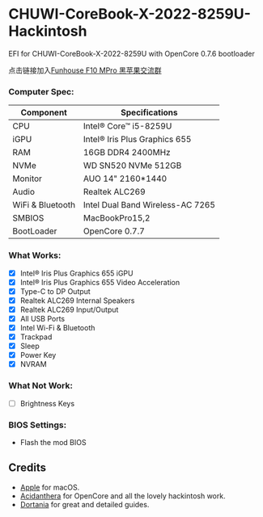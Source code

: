 # CHUWI-CoreBook-X-2022-8259U-Hackintosh
EFI for CHUWI-CoreBook-X-2022-8259U with OpenCore 0.7.6 bootloader  

点击链接加入[Funhouse F10 MPro 黑苹果交流群](https://jq.qq.com/?_wv=1027&k=v9za1jFA)

### Computer Spec:

| Component        | Specifications                         |
| ---------------- | ---------------------------------------|
| CPU              | Intel® Core™ i5-8259U                  |
| iGPU             | Intel® Iris Plus Graphics 655          |
| RAM              | 16GB DDR4 2400MHz                      |
| NVMe             | WD SN520 NVMe 512GB                    |
| Monitor          | AUO 14" 2160*1440                      |
| Audio            | Realtek ALC269                         |
| WiFi & Bluetooth | Intel Dual Band Wireless-AC 7265       |
| SMBIOS           | MacBookPro15,2                         |
| BootLoader       | OpenCore 0.7.7                         |

### What Works:

- [x] Intel® Iris Plus Graphics 655 iGPU
- [x] Intel® Iris Plus Graphics 655 Video Acceleration
- [x] Type-C to DP Output
- [x] Realtek ALC269 Internal Speakers
- [x] Realtek ALC269 Input/Output
- [x] All USB Ports
- [x] Intel Wi-Fi & Bluetooth
- [x] Trackpad
- [x] Sleep
- [x] Power Key
- [x] NVRAM

### What Not Work:

- [ ] Brightness Keys

### BIOS Settings:

* Flash the mod BIOS

## Credits

- [Apple](https://apple.com) for macOS.
- [Acidanthera](https://github.com/acidanthera) for OpenCore and all the lovely hackintosh work.
- [Dortania](https://github.com/dortania) for great and detailed guides.
